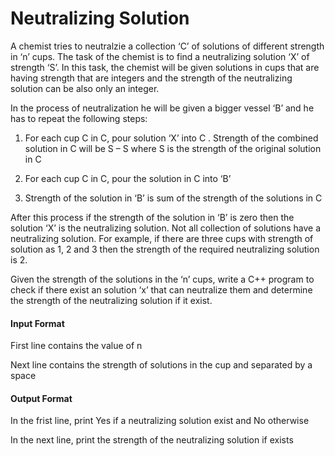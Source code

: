 # Neutralizing Solution

A chemist tries to neutralzie a collection ‘C’ of solutions of different strength in
‘n’ cups. The task of the chemist is to find a neutralizing solution ‘X’ of strength
‘S’. In this task, the chemist will be given solutions in cups that are having
strength that are integers and the strength of the neutralizing solution can be
also only an integer.

In the process of neutralization he will be given a bigger vessel ‘B’ and he has to
repeat the following steps:

1. For each cup C in C, pour solution ‘X’ into C . Strength of the combined
solution in C will be S – S where S is the strength of the original solution in C

2. For each cup C in C, pour the solution in C into ‘B’

3. Strength of the solution in ‘B’ is sum of the strength of the solutions in C

After this process if the strength of the solution in ‘B’ is zero then the solution
‘X’ is the neutralizing solution. Not all collection of solutions have a neutralizing
solution. For example, if there are three cups with strength of solution as 1, 2
and 3 then the strength of the required neutralizing solution is 2.

Given the strength of the solutions in the ‘n’ cups, write a C++ program to check
if there exist an solution ‘x’ that can neutralize them and determine the strength
of the neutralizing solution if it exist.

#### Input Format

First line contains the value of n

Next line contains the strength of solutions in the cup and separated by a space

#### Output Format

In the frist line, print Yes if a neutralizing solution exist and No otherwise

In the next line, print the strength of the neutralizing solution if exists